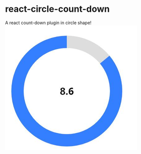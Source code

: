 # react-circle-count-down
A react count-down plugin in circle shape! <br />
![img](https://github.com/houzisbw/react-circle-count-down/blob/master/img/1.jpg)
